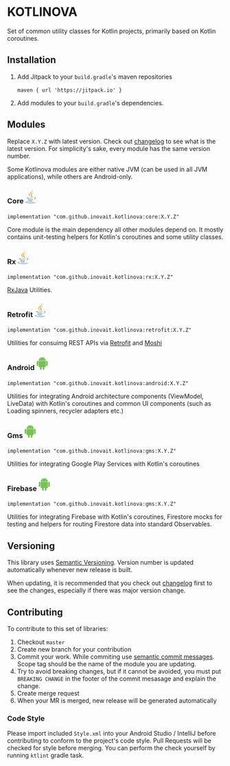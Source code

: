 # KOTLINOVA

Set of common utility classes for Kotlin projects, primarily based on Kotlin coroutines.

## Installation

1. Add Jitpack to your `build.gradle`'s maven repositories

    ```
    maven { url 'https://jitpack.io' }
    ```

2. Add modules to your `build.gradle`'s dependencies.

## Modules

Replace `X.Y.Z` with latest version. Check out [changelog](https://github.com/inovait/kotlinova/blob/master/CHANGELOG.MD) to see what is the latest version. For simplicity's sake, every module has the same version number.

Some Kotlinova modules are either native JVM (can be used in all JVM applications),
while others are Android-only.

### Core ![Java Module](docs/java_module.png)

`implementation "com.github.inovait.kotlinova:core:X.Y.Z"`

Core module is the main dependency all other modules depend on. It mostly contains unit-testing helpers for Kotlin's coroutines and some utility classes.

### Rx ![Java Module](docs/java_module.png)

`implementation "com.github.inovait.kotlinova:rx:X.Y.Z"`

[RxJava](https://github.com/ReactiveX/RxJava) Utilities.

### Retrofit ![Java Module](docs/java_module.png)

`implementation "com.github.inovait.kotlinova:retrofit:X.Y.Z"`

Utilities for consuimg REST APIs via [Retrofit](https://github.com/square/retrofit) and [Moshi](https://github.com/square/moshi)

### Android ![Android Module](docs/android_module.png)

`implementation "com.github.inovait.kotlinova:android:X.Y.Z"`

Utilities for integrating Android architecture components (ViewModel, LiveData) with Kotlin's coroutines and common UI components (such as Loading spinners, recycler adapters etc.)

### Gms ![Android Module](docs/android_module.png)

`implementation "com.github.inovait.kotlinova:gms:X.Y.Z"`

Utilities for integrating Google Play Services with Kotlin's coroutines

### Firebase ![Android Module](docs/android_module.png)

`implementation "com.github.inovait.kotlinova:gms:X.Y.Z"`

Utilities for integrating Firebase with Kotlin's coroutines, Firestore mocks for testing and helpers for routing Firestore data into standard Observables.

## Versioning

This library uses [Semantic Versioning](https://semver.org/). Version number is updated automatically whenever new release is built.

When updating, it is recommended that you check out [changelog](https://github.com/inovait/kotlinova/blob/master/CHANGELOG.MD) first to see the changes, especially if there was major version change.

## Contributing

To contribute to this set of libraries:

1. Checkout `master`
2. Create new branch for your contribution
3. Commit your work. While commiting use [semantic commit messages](https://github.com/angular/angular/blob/master/CONTRIBUTING.md#commit). Scope tag should be the name of the module you are updating.
4. Try to avoid breaking changes, but if it cannot be avoided, you must put `BREAKING CHANGE` in the footer of the commit mesasage and explain the change.
5. Create merge request
6. When your MR is merged, new release will be generated automatically

### Code Style

Please import included `Style.xml` into your Android Studio / IntelliJ before contributing to conform to the project's code style. Pull Requests will be checked for style before merging. You can perform the check yourself by running `ktlint` gradle task.